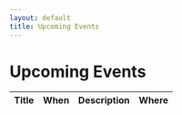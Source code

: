```yaml
---
layout: default
title: Upcoming Events
---
```


# Upcoming Events

<html>
<body>
    <table>
        <thead>
            <tr>
                <th>Title</th>
                <th>When</th>
                <th>Description</th>
                <th>Where</th>
            </tr>
        </thead>
        <tbody id="events-list"></tbody>
    </table>
    <script src="script_02.js"></script>
</body>
</html>
